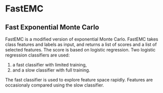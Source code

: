 # FastEMC
## Fast Exponential Monte Carlo

FastEMC is a modified version of exponential Monte Carlo.
FastEMC takes class features and labels as input,
and returns a list of scores and a list of selected features.
The score is based on logistic regression.
Two logistic regression classifiers are used:
1) a fast classifier with limited training,
2) and a slow classifier with full training.

The fast classifier is used to explore feature space rapidly.
Features are occasionaly compared using the slow classifier.
